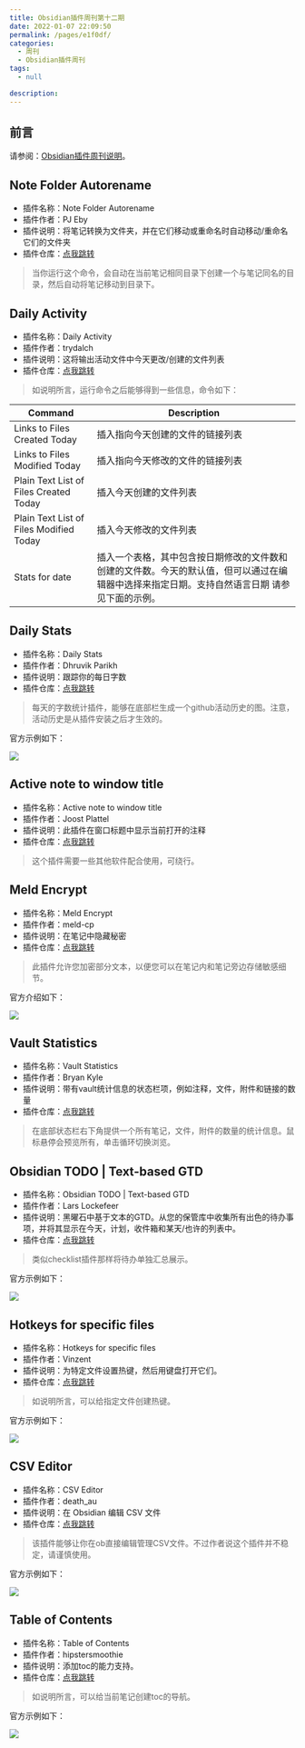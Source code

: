 ```yaml
---
title: Obsidian插件周刊第十二期
date: 2022-01-07 22:09:50
permalink: /pages/e1f0df/
categories: 
  - 周刊
  - Obsidian插件周刊
tags: 
  - null

description: 
---
```


## 前言

请参阅：[Obsidian插件周刊说明](https://wiki.eryajf.net/pages/bcc523/)。

## Note Folder Autorename

- 插件名称：Note Folder Autorename
- 插件作者：PJ Eby
- 插件说明：将笔记转换为文件夹，并在它们移动或重命名时自动移动/重命名它们的文件夹
- 插件仓库：[点我跳转](https://github.com/pjeby/note-folder-autorename)

>当你运行这个命令，会自动在当前笔记相同目录下创建一个与笔记同名的目录，然后自动将笔记移动到目录下。

## Daily Activity

- 插件名称：Daily Activity
- 插件作者：trydalch
- 插件说明：这将输出活动文件中今天更改/创建的文件列表
- 插件仓库：[点我跳转](https://github.com/trydalch/obsidian-daily-activity)

>如说明所言，运行命令之后能够得到一些信息，命令如下：

| Command                                 | Description                                                                                                                                                                                                      |
| --------------------------------------- | ---------------------------------------------------------------------------------------------------------------------------------------------------------------------------------------------------------------- |
| Links to Files Created Today            | 插入指向今天创建的文件的链接列表                                                                                                                                                                   |
| Links to Files Modified Today           | 插入指向今天修改的文件的链接列表                                                                                                                                                                  |
| Plain Text List of Files Created Today  | 插入今天创建的文件列表                                                                                                                                                                            |
| Plain Text List of Files Modified Today | 插入今天修改的文件列表                                                                                                                                                                           |
| Stats for date                          | 插入一个表格，其中包含按日期修改的文件数和创建的文件数。今天的默认值，但可以通过在编辑器中选择来指定日期。支持自然语言日期 请参见下面的示例。 |


## Daily Stats

- 插件名称：Daily Stats
- 插件作者：Dhruvik Parikh
- 插件说明：跟踪你的每日字数
- 插件仓库：[点我跳转](https://github.com/dhruvik7/obsidian-daily-stats)

>每天的字数统计插件，能够在底部栏生成一个github活动历史的图。注意，活动历史是从插件安装之后才生效的。

官方示例如下：

![](http://t.eryajf.net/imgs/2022/01/414f586f53de652f.png)

## Active note to window title

- 插件名称：Active note to window title
- 插件作者：Joost Plattel
- 插件说明：此插件在窗口标题中显示当前打开的注释
- 插件仓库：[点我跳转](https://github.com/jplattel/open-note-to-window-title)

>这个插件需要一些其他软件配合使用，可绕行。

## Meld Encrypt

- 插件名称：Meld Encrypt
- 插件作者：meld-cp
- 插件说明：在笔记中隐藏秘密
- 插件仓库：[点我跳转](https://github.com/meld-cp/obsidian-encrypt)

>此插件允许您加密部分文本，以便您可以在笔记内和笔记旁边存储敏感细节。

官方介绍如下：

![](http://t.eryajf.net/imgs/2022/01/f56c9d466de3ec89.png)

## Vault Statistics

- 插件名称：Vault Statistics
- 插件作者：Bryan Kyle
- 插件说明：带有vault统计信息的状态栏项，例如注释，文件，附件和链接的数量
- 插件仓库：[点我跳转](https://github.com/bkyle/obsidian-vault-statistics-plugin)

>在底部状态栏右下角提供一个所有笔记，文件，附件的数量的统计信息。鼠标悬停会预览所有，单击循环切换浏览。

## Obsidian TODO | Text-based GTD

- 插件名称：Obsidian TODO | Text-based GTD
- 插件作者：Lars Lockefeer
- 插件说明：黑曜石中基于文本的GTD。从您的保管库中收集所有出色的待办事项，并将其显示在今天，计划，收件箱和某天/也许的列表中。
- 插件仓库：[点我跳转](https://github.com/larslockefeer/obsidian-plugin-todo)

>类似checklist插件那样将待办单独汇总展示。

官方示例如下： 

![](http://t.eryajf.net/imgs/2022/01/e113979999b1f2e2.png)

## Hotkeys for specific files

- 插件名称：Hotkeys for specific files
- 插件作者：Vinzent
- 插件说明：为特定文件设置热键，然后用键盘打开它们。
- 插件仓库：[点我跳转](https://github.com/Vinzent03/obsidian-hotkeys-for-specific-files)

>如说明所言，可以给指定文件创建热键。

官方示例如下： 

![](http://t.eryajf.net/imgs/2022/01/b75b72dec17009af.png)

## CSV Editor

- 插件名称：CSV Editor
- 插件作者：death_au
- 插件说明：在 Obsidian 编辑 CSV 文件
- 插件仓库：[点我跳转](https://github.com/deathau/csv-obsidian)

>该插件能够让你在ob直接编辑管理CSV文件。不过作者说这个插件并不稳定，请谨慎使用。

官方示例如下： 

![](http://t.eryajf.net/imgs/2022/01/ac968ffb3de181b0.png)

## Table of Contents

- 插件名称：Table of Contents
- 插件作者：hipstersmoothie
- 插件说明：添加toc的能力支持。
- 插件仓库：[点我跳转](https://github.com/hipstersmoothie/obsidian-plugin-toc)

>如说明所言，可以给当前笔记创建toc的导航。

官方示例如下： 

![](http://t.eryajf.net/imgs/2022/01/567e206f38075dcd.gif)


